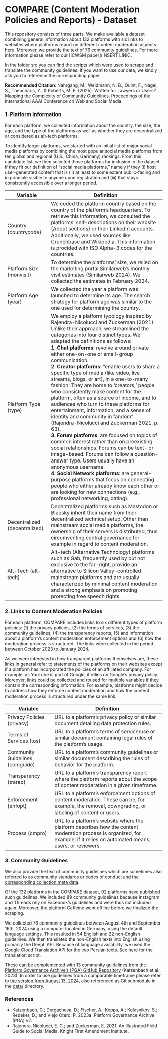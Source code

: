# COMPARE (Content Moderation Policies and Reports) - Dataset

This repository consists of three parts. We make available a dataset combining general information about 132 platforms with six links to websites where platforms report on different content moderation aspects [here](./data/COMPARE.csv).
Moreover, we provide the text of [76 community guidelines](./data/community-guidelines). For more information please refer to our [ICWSM paper](INSERT LINK).

In the folder [src](./src/) you can find the scripts which were used to scrape and translate the community guidelines.
If you want to use our data, we kindly ask you to reference the corresponding paper.

**Recommended Citation**: Nahrgang, M., Weidmann, N. B., Quint, F., Nagel, S., Theocharis, Y., & Roberts, M. E. (2025). Written for Lawyers or Users? Mapping the Complexity of Community Guidelines. Proceedings of the International AAAI Conference on Web and Social Media.


### 1. Platform Information 

For each platform, we collected information about the country, the size, the age, and the type of the platforms as well as whether they are decentralized or considered as alt-tech platforms.

To identify larger platforms, we started with an initial list of major social media platforms by combining the most popular social media platforms from ten global and regional (U.S., China, Germany) rankings. From this candidate list, we then selected those platforms for inclusion in the dataset if they fit our definition of “social media platforms,” namely if they (i) host user-generated content that is (ii) at least to some extent public-facing and in principle visible to anyone upon registration and (iii) that stays consistently accessible over a longer period.

| **Variable**       | **Definition** |
|--------------------|--------------------------------------------------------------------------------------------------------------------------------------------------------------------------------------------------------------------------------------------------|
| Country (countrycode)     | We coded the platform country based on the country of the platform’s headquarters. To retrieve this information, we consulted the platforms’ self-descriptions on their website (About sections) or their LinkedIn accounts. Additionally, we used sources like Crunchbase and Wikipedia. This information is procided with ISO Alpha-3 codes for the countries. |
| Platform Size (monvisit)  | To determine the platforms’ size, we relied on the marketing portal Similarweb’s monthly visit estimates (Similarweb 2024). We collected the estimates in February 2024. |
| Platform Age (year)       | We collected the year a platform was launched to determine its age. The search strategy for platform age was similar to the one used for determining the country. |
| Platform Type (type)      | We employ a platform typology inspired by Rajendra-Nicolucci and Zuckerman (2021). Unlike their approach, we streamlined the categories into four distinct types. We adapted the definitions as follows: <br> **1. Chat platforms**: revolve around private either one-on-one or small-group communication. <br> **2. Creator platforms**: “enable users to share a specific type of media (like video, live streams, blogs, or art), in a one-to-many fashion. They are home to ‘creators,’ people who consistently make content for the platform, often as a source of income, and to audiences who turn to these platforms for entertainment, information, and a sense of identity and community in fandom” (Rajendra-Nicolucci and Zuckerman 2021, p. 63). <br> **3. Forum platforms**: are focused on topics of common interest rather than on preexisting social relationships. Forums can be text- or image-based. Forums can follow a question-answer type. Users usually have an anonymous username. <br> **4. Social Network platforms**: are general-purpose platforms that focus on connecting people who either already know each other or are looking for new connections (e.g., professional networking, dating). |
| Decentralized (decentralized)| Decentralized platforms such as Mastodon or Bluesky inherit their name from their decentralized technical setup. Other than mainstream social media platforms, the ownership of their servers is distributed, thus circumventing central governance for example in regard to content moderation. |
| Alt-Tech  (alt-tech)      | Alt-tech (Alternative Technology) platforms such as Gab, frequently used by but not exclusive to the far-right, provide an alternative to Silicon Valley-controlled mainstream platforms and are usually characterized by minimal content moderation and a strong emphasis on promoting protecting free speech rights. |

### 2. Links to Content Moderation Policies

For each platform, COMPARE includes links to six different types of platform policies: (1) the privacy policies, (2) the terms of services, (3) the community guidelines, (4) the transparency reports, (5) and information about a platform’s content moderation enforcement options and (6) how the moderation process is structured. The links were collected in the period between October 2023 to January 2024. 

As we were interested in how transparent platforms themselves are, these links in general refer to statements of the platforms on their websites except if a platform has incorporated the policies of an affiliated company. For example, as YouTube is part of Google, it relies on Google’s privacy policy. Moreover, links could be collected and reused for multiple variables if they contain the corresponding information. For example, platforms might decide to address how they enforce content moderation and how the content moderation process is structured under the same link.


| **Variable**               | **Definition**                                                                                                                                                                    |
|----------------------------|------------------------------------------------------------------------------------------------------------------------------------------------------------------------------------|
| Privacy Policies (privacy) | URL to a platform’s privacy policy or similar document detailing data protection rules.                                                                                          |
| Terms of Services (tos)    | URL to a platform’s terms of service/use or similar document containing legal rules of the platform’s usage.                                                                     |
| Community Guidelines (comguide) | URL to a platform’s community guidelines or similar document describing the rules of behavior for the platform.                                                       |
| Transparency (trarep)      | URL to a platform’s transparency report where the platform reports about the scope of content moderation in a given timeframe.                                                   |
| Enforcement (enfopt)       | URL to a platform’s enforcement options of content moderation. These can be, for example, the removal, downgrading, or labeling of content or users.                           |
| Process (cmpro)            | URL to a platform’s website where the platform describes how the content moderation process is organized, for example, if it relies on automated means, users, or reviewers. |


### 3. Community Guidelines

We also provide the text of community guidelines which are sometimes also referred to as community standards or codes of conduct and the [corresponding collection meta data](./data/community-guidelines/collection-metadata.csv).

Of the 132 platforms in the COMPARE dataset, 92 platforms have published such guidelines. We included 89 community guidelines because Instagram and Threads rely on Facebook’s guidelines and were thus not included again. Moreover, the platform Caffeine went offline before we finalized the scraping.

We collected 76 community guidelines between August 4th and September 16th, 2024 using a computer located in Germany, using the default language settings. This resulted in 54 English and 22 non-English guidelines. We then translated the non-English texts into English using primarily the DeepL API. Because of language availability, we used the Google Cloud Translation API for the two Persian texts. See [here](./src/translations.py) for the translation script.

These can be complemented with 13 community guidelines from the [Platform Governance Archive’s (PGA) GitHub Repository](https://github.com/OpenTermsArchive/pga-versions) (Katzenbach et al., 2023). In order to use guidelines from a comparable timeframe please refer to [the version from August 13, 2024](https://github.com/OpenTermsArchive/pga-versions/tree/c4e6cb868a4b1adc24c457ffb965d24454c89d12), also referenced as Git submodule in the [data/](./data/) directory.


### References

+ Katzenbach, C.; Dergacheva, D.; Fischer, A.; Kopps, A.; Kolesnikov, S.; Redeker, D.; and Viejo Otero, P. 2023a. Platform Governance Archive (PGA) v2.
+ Rajendra-Nicolucci, E. C.; and Zuckerman, E. 2021. An Illustrated Field Guide to Social Media. Knight First Amendment Institute.
